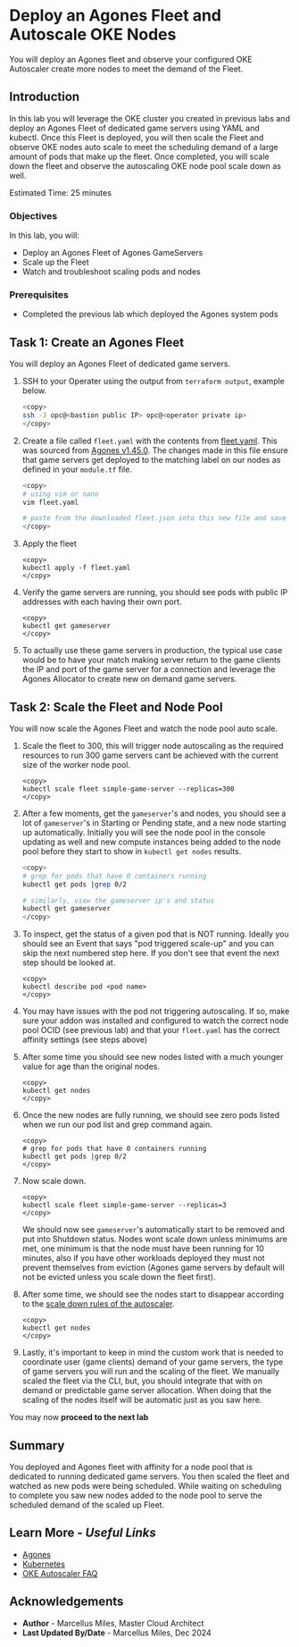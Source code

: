 # Deploy an Agones Fleet and Autoscale OKE Nodes

You will deploy an Agones fleet and observe your configured OKE Autoscaler create more nodes to meet the demand of the Fleet.

## Introduction

In this lab you will leverage the OKE cluster you created in previous labs and deploy an Agones Fleet of dedicated game servers using YAML and kubectl.  Once this Fleet is deployed, you will then scale the Fleet and observe OKE nodes auto scale to meet the scheduling demand of a large amount of pods that make up the fleet.  Once completed, you will scale down the fleet and observe the autoscaling OKE node pool scale down as well.

Estimated Time: 25 minutes

### Objectives

In this lab, you will:
 - Deploy an Agones Fleet of Agones GameServers
 - Scale up the Fleet
 - Watch and troubleshoot scaling pods and nodes

### Prerequisites

 - Completed the previous lab which deployed the Agones system pods

## Task 1: Create an Agones Fleet

You will deploy an Agones Fleet of dedicated game servers.

1. SSH to your Operater using the output from `terraform output`, example below.

    ```bash
    <copy>
    ssh -J opc@<bastion public IP> opc@<operator private ip>
    </copy>
    ```

2. Create a file called `fleet.yaml` with the contents from [fleet.yaml](./files/fleet.yaml).  This was sourced from [Agones v1.45.0](https://raw.githubusercontent.com/googleforgames/agones/release-1.45.0/install/yaml/install.yaml). The changes made in this file ensure that game servers get deployed to the matching label on our nodes as defined in your `module.tf` file.

    ```bash
    <copy>
    # using vim or nano
    vim fleet.yaml

    # paste from the downloaded fleet.json into this new file and save
    </copy>
    ```

3. Apply the fleet

    ````shell
    <copy>
    kubectl apply -f fleet.yaml
    </copy>
    ````

4. Verify the game servers are running, you should see pods with public IP addresses with each having their own port.

    ````shell
    <copy>
    kubectl get gameserver
    </copy>
    ````

5. To actually use these game servers in production, the typical use case would be to have your match making server return to the game clients the IP and port of the game server for a connection and leverage the Agones Allocator to create new on demand game servers.

## Task 2: Scale the Fleet and Node Pool

You will now scale the Agones Fleet and watch the node pool auto scale.

1. Scale the fleet to 300, this will trigger node autoscaling as the required resources to run 300 game servers cant be achieved with the current size of the worker node pool.

    ````shell
    <copy>
    kubectl scale fleet simple-game-server --replicas=300
    </copy>
    ````

2. After a few moments, get the `gameserver`'s and nodes, you should see a lot of `gameserver`'s in Starting or Pending state, and a new node starting up automatically.  Initially you will see the node pool in the console updating as well and new compute instances being added to the node pool before they start to show in `kubectl get nodes` results.

    ```bash
    <copy>
    # grep for pods that have 0 containers running
    kubectl get pods |grep 0/2

    # similarly, view the gameserver ip's and status
    kubectl get gameserver
    </copy>
    ```

3. To inspect, get the status of a given pod that is NOT running.  Ideally you should see an Event that says "pod triggered scale-up" and you can skip the next numbered step here.  If you don't see that event the next step should be looked at.

    ````shell
    <copy>
    kubectl describe pod <pod name>
    </copy>
    ````

4. You may have issues with the pod not triggering autoscaling.  If so, make sure your addon was installed and configured to watch the correct node pool OCID (see previous lab) and that your `fleet.yaml` has the correct affinity settings (see steps above)

5. After some time you should see new nodes listed with a much younger value for age than the original nodes.

    ````shell
    <copy>
    kubectl get nodes
    </copy>
    ````

6. Once the new nodes are fully running, we should see zero pods listed when we run our pod list and grep command again.

    ````shell
    <copy>
    # grep for pods that have 0 containers running
    kubectl get pods |grep 0/2
    </copy>
    ````

7. Now scale down.

    ````shell
    <copy>
    kubectl scale fleet simple-game-server --replicas=3
    </copy>
    ````

   We should now see `gameserver`'s automatically start to be removed and put into Shutdown status.  Nodes wont scale down unless minimums are met, one minimum is that the node must have been running for 10 minutes, also if you have other workloads deployed they must not prevent themselves from eviction (Agones game servers by default will not be evicted unless you scale down the fleet first).

7. After some time, we should see the nodes start to disappear according to the [scale down rules of the autoscaler](https://github.com/kubernetes/autoscaler/blob/master/cluster-autoscaler/FAQ.md#how-does-scale-down-work).

    ````shell
    <copy>
    kubectl get nodes
    </copy>
    ````

8. Lastly, it's important to keep in mind the custom work that is needed to coordinate user (game clients) demand of your game servers, the type of game servers you will run and the scaling of the fleet.  We manually scaled the fleet via the CLI, but, you should integrate that with on demand or predictable game server allocation.  When doing that the scaling of the nodes itself will be automatic just as you saw here.

You may now **proceed to the next lab**

## **Summary**

You deployed and Agones fleet with affinity for a node pool that is dedicated to running dedicated game servers.  You then scaled the fleet and watched as new pods were being scheduled.  While waiting on scheduling to complete you saw new nodes added to the node pool to serve the scheduled demand of the scaled up Fleet.

## Learn More - *Useful Links*

- [Agones](https://agones.dev/site/docs/)
- [Kubernetes](https://kubernetes.io/)
- [OKE Autoscaler FAQ](https://github.com/kubernetes/autoscaler/blob/master/cluster-autoscaler/FAQ.md)

## **Acknowledgements**

 - **Author** - Marcellus Miles, Master Cloud Architect
 - **Last Updated By/Date** - Marcellus Miles, Dec 2024